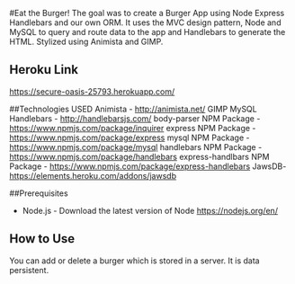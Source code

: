 #Eat the Burger!
The goal was to create a Burger App using Node Express Handlebars and our own ORM. It uses the MVC design pattern, Node and MySQL to query and route data to the app and Handlebars to generate the HTML. Stylized using Animista and GIMP. 

## Heroku Link
https://secure-oasis-25793.herokuapp.com/


##Technologies USED
Animista - http://animista.net/
GIMP
MySQL
Handlebars - http://handlebarsjs.com/
body-parser NPM Package - https://www.npmjs.com/package/inquirer
express NPM Package - https://www.npmjs.com/package/express
mysql NPM Package - https://www.npmjs.com/package/mysql
handlebars NPM Package - https://www.npmjs.com/package/handlebars
express-handlbars NPM Package - https://www.npmjs.com/package/express-handlebars
JawsDB- https://elements.heroku.com/addons/jawsdb

##Prerequisites
- Node.js - Download the latest version of Node https://nodejs.org/en/

## How to Use

You can add or delete a burger which is stored in a server. It is data persistent.

